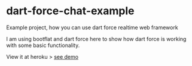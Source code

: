 dart-force-chat-example
=======================

Example project, how you can use dart force realtime web framework

I am using bootflat and dart force here to show how dart force is working with some basic functionality.

View it at heroku > [see demo](http://forcechat.herokuapp.com/)

